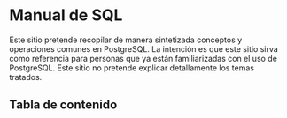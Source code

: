 # Manual de SQL

Este sitio pretende recopilar de manera sintetizada conceptos y operaciones comunes en PostgreSQL. La intención es que este sitio sirva como referencia para personas que ya están familiarizadas con el uso de PostgreSQL. Este sitio no pretende explicar detallamente los temas tratados.

## Tabla de contenido

```{tableofcontents}
````
